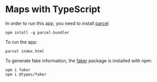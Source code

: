 # Maps with TypeScript

In order to run this app, you need to install [parcel](https://parceljs.org/)

```
npm intall -g parcel-bundler
```

To run the app:

```
parcel index.html
```

To generate fake information, the [faker](https://www.npmjs.com/package/faker) package is installed with npm:

```
npm i faker
npm i @types/faker
```
